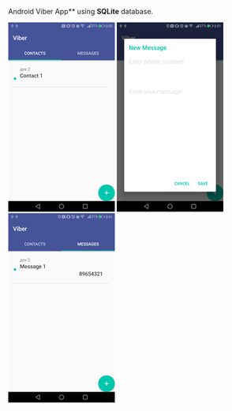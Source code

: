 Android Viber App** using **SQLite** database.


![Screenshot](images/img1.png)
![Screenshot](images/img2.png)
![Screenshot](images/img3.png)